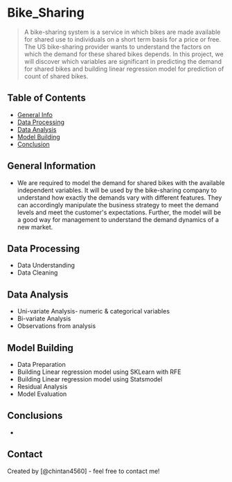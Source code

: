 # Bike_Sharing
> A bike-sharing system is a service in which bikes are made available for shared use to individuals on a short term basis for a price or free. The US bike-sharing provider wants to understand the factors on which the demand for these shared bikes depends. 
> In this project, we will discover which variables are significant in predicting the demand for shared bikes and building linear regression model for prediction of count of shared bikes.

## Table of Contents
* [General Info](#general-information)
* [Data Processing](#data-processing)
* [Data Analysis](#EDA)
* [Model Building](#)
* [Conclusion](#)

<!-- You can include any other section that is pertinent to your problem -->

## General Information
- We are required to model the demand for shared bikes with the available independent variables. It will be used by the bike-sharing company to understand how exactly the demands vary with different features. They can accordingly manipulate the business strategy to meet the demand levels and meet the customer's expectations. Further, the model will be a good way for management to understand the demand dynamics of a new market.

<!-- You don't have to answer all the questions - just the ones relevant to your project. -->

## Data Processing
- Data Understanding
- Data Cleaning

<!-- You don't have to answer all the questions - just the ones relevant to your project. -->
## Data Analysis
- Uni-variate Analysis- numeric & categorical variables
- Bi-variate Analysis
- Observations from analysis

<!-- As the libraries versions keep on changing, it is recommended to mention the version of library used in this project -->

## Model Building
- Data Preparation 
- Building Linear regression model using SKLearn with RFE
- Building Linear regression model using Statsmodel
- Residual Analysis
- Model Evaluation

## Conclusions
- 



## Contact
Created by [@chintan4560] - feel free to contact me!


<!-- Optional -->
<!-- ## License -->
<!-- This project is open source and available under the [... License](). -->

<!-- You don't have to include all sections - just the one's relevant to your project -->
